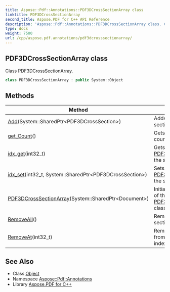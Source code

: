 ```yaml
---
title: Aspose::Pdf::Annotations::PDF3DCrossSectionArray class
linktitle: PDF3DCrossSectionArray
second_title: Aspose.PDF for C++ API Reference
description: 'Aspose::Pdf::Annotations::PDF3DCrossSectionArray class. Class PDF3DCrossSectionArray in C++.'
type: docs
weight: 7500
url: /cpp/aspose.pdf.annotations/pdf3dcrosssectionarray/
---
```

## PDF3DCrossSectionArray class


Class [PDF3DCrossSectionArray](./).

```cpp
class PDF3DCrossSectionArray : public System::Object
```

## Methods

| Method | Description |
| --- | --- |
| [Add](./add/)(System::SharedPtr\<PDF3DCrossSection\>) | Adds the specified cross section to views array . |
| [get_Count](./get_count/)() | Gets the cross section count. |
| [idx_get](./idx_get/)(int32_t) | Gets the [PDF3DCrossSection](../pdf3dcrosssection/) at the specified index. |
| [idx_set](./idx_set/)(int32_t, System::SharedPtr\<PDF3DCrossSection\>) | Sets the [PDF3DCrossSection](../pdf3dcrosssection/) at the specified index. |
| [PDF3DCrossSectionArray](./pdf3dcrosssectionarray/)(System::SharedPtr\<Document\>) | Initializes a new instance of the [PDF3DCrossSectionArray](./) class. |
| [RemoveAll](./removeall/)() | Removes all cross section from array. |
| [RemoveAt](./removeat/)(int32_t) | Removes cross section from array at specified index. |
## See Also

* Class [Object](../../system/object/)
* Namespace [Aspose::Pdf::Annotations](../)
* Library [Aspose.PDF for C++](../../)

